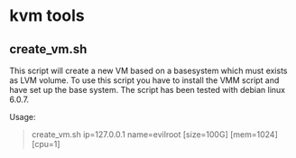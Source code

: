# kvm tools


## create_vm.sh

This script will create a new VM based on a basesystem which must exists as LVM volume.
To use this script you have to install the VMM script and have set up the base system. The script has been tested with debian linux 6.0.7.

Usage:
> create_vm.sh ip=127.0.0.1 name=evilroot [size=100G] [mem=1024] [cpu=1]